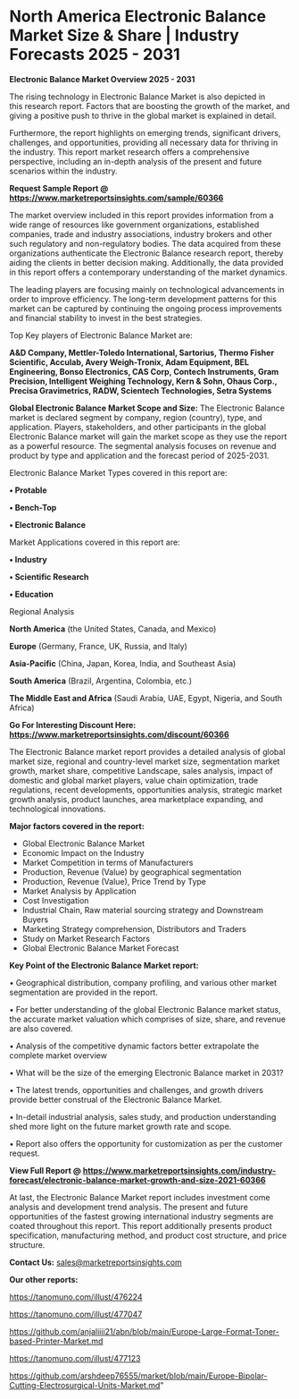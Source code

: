 # North America Electronic Balance Market Size & Share | Industry Forecasts 2025 - 2031

<Strong> Electronic Balance Market Overview 2025 - 2031</strong>

The rising technology in Electronic Balance Market is also depicted in this research report. Factors that are boosting the growth of the market, and giving a positive push to thrive in the global market is explained in detail.

Furthermore, the report highlights on emerging trends, significant drivers, challenges, and opportunities, providing all necessary data for thriving in the industry. This report market research offers a comprehensive perspective, including an in-depth analysis of the present and future scenarios within the industry.

<strong>Request Sample Report @ <a href=https://www.marketreportsinsights.com/sample/60366>https://www.marketreportsinsights.com/sample/60366</a></strong>

The market overview included in this report provides information from a wide range of resources like government organizations, established companies, trade and industry associations, industry brokers and other such regulatory and non-regulatory bodies. The data acquired from these organizations authenticate the Electronic Balance research report, thereby aiding the clients in better decision making. Additionally, the data provided in this report offers a contemporary understanding of the market dynamics.

The leading players are focusing mainly on technological advancements in order to improve efficiency. The long-term development patterns for this market can be captured by continuing the ongoing process improvements and financial stability to invest in the best strategies.

Top Key players of Electronic Balance Market are:

<strong>A&D Company, Mettler-Toledo International, Sartorius, Thermo Fisher Scientific, Acculab, Avery Weigh-Tronix, Adam Equipment, BEL Engineering, Bonso Electronics, CAS Corp, Contech Instruments, Gram Precision, Intelligent Weighing Technology, Kern & Sohn, Ohaus Corp., Precisa Gravimetrics, RADW, Scientech Technologies, Setra Systems</strong>

<strong><b>Global Electronic Balance Market Scope and Size:</b></strong>
The Electronic Balance market is declared segment by company, region (country), type, and application. Players, stakeholders, and other participants in the global Electronic Balance market will gain the market scope as they use the report as a powerful resource. The segmental analysis focuses on revenue and product by type and application and the forecast period of 2025-2031.

Electronic Balance Market Types covered in this report are:

<strong>• Protable

• Bench-Top

• Electronic Balance</strong>

Market Applications covered in this report are:

<strong>• Industry

• Scientific Research

• Education</strong> 

Regional Analysis

<strong>North America</strong> (the United States, Canada, and Mexico)

<strong>Europe</strong> (Germany, France, UK, Russia, and Italy)

<strong>Asia-Pacific</strong> (China, Japan, Korea, India, and Southeast Asia)

<strong>South America</strong> (Brazil, Argentina, Colombia, etc.)

<strong>The Middle East and Africa</strong> (Saudi Arabia, UAE, Egypt, Nigeria, and South Africa)

<strong>Go For Interesting Discount Here: <a href=https://www.marketreportsinsights.com/discount/60366>https://www.marketreportsinsights.com/discount/60366</a></strong>

The Electronic Balance market report provides a detailed analysis of global market size, regional and country-level market size, segmentation market growth, market share, competitive Landscape, sales analysis, impact of domestic and global market players, value chain optimization, trade regulations, recent developments, opportunities analysis, strategic market growth analysis, product launches, area marketplace expanding, and technological innovations.

<strong><b>Major factors covered in the report:</b></strong>
<ul>
  <li>Global Electronic Balance Market </li>
  <li>Economic Impact on the Industry</li>
  <li>Market Competition in terms of Manufacturers</li>
  <li>Production, Revenue (Value) by geographical segmentation</li>
  <li>Production, Revenue (Value), Price Trend by Type</li>
  <li>Market Analysis by Application</li>
  <li>Cost Investigation</li>
  <li>Industrial Chain, Raw material sourcing strategy and Downstream Buyers</li>
  <li>Marketing Strategy comprehension, Distributors and Traders</li>
  <li>Study on Market Research Factors</li>
  <li>Global Electronic Balance Market Forecast</li>
</ul>

<strong><b>Key Point of the Electronic Balance Market report:</b></strong>

• Geographical distribution, company profiling, and various other market segmentation are provided in the report.

• For better understanding of the global Electronic Balance market status, the accurate market valuation which comprises of size, share, and revenue are also covered.

• Analysis of the competitive dynamic factors better extrapolate the complete market overview

• What will be the size of the emerging Electronic Balance market in 2031?

• The latest trends, opportunities and challenges, and growth drivers provide better construal of the Electronic Balance Market.

• In-detail industrial analysis, sales study, and production understanding shed more light on the future market growth rate and scope.

• Report also offers the opportunity for customization as per the customer request.

<strong><b>View Full Report @ <a href=https://www.marketreportsinsights.com/industry-forecast/electronic-balance-market-growth-and-size-2021-60366>https://www.marketreportsinsights.com/industry-forecast/electronic-balance-market-growth-and-size-2021-60366</a></b></strong>


At last, the Electronic Balance Market report includes investment come analysis and development trend analysis. The present and future opportunities of the fastest growing international industry segments are coated throughout this report. This report additionally presents product specification, manufacturing method, and product cost structure, and price structure.

<strong>Contact Us:</strong>
sales@marketreportsinsights.com

<strong>Our other reports:</strong>

<a href=https://tanomuno.com/illust/476224>https://tanomuno.com/illust/476224</a>

<a href=https://tanomuno.com/illust/477047>https://tanomuno.com/illust/477047</a>

<a href=https://github.com/anjaliiii21/abn/blob/main/Europe-Large-Format-Toner-based-Printer-Market.md>https://github.com/anjaliiii21/abn/blob/main/Europe-Large-Format-Toner-based-Printer-Market.md</a>

<a href=https://tanomuno.com/illust/477123>https://tanomuno.com/illust/477123</a>

<a href=https://github.com/arshdeep76555/market/blob/main/Europe-Bipolar-Cutting-Electrosurgical-Units-Market.md>https://github.com/arshdeep76555/market/blob/main/Europe-Bipolar-Cutting-Electrosurgical-Units-Market.md</a>"

